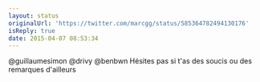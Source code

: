```yaml
---
layout: status
originalUrl: 'https://twitter.com/marcgg/status/585364782494130176'
isReply: true
date: 2015-04-07 08:53:34
---
```


@guillaumesimon @drivy @benbwn Hésites pas si t'as des soucis ou des remarques d'ailleurs
